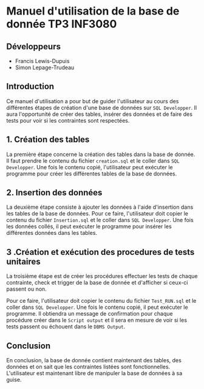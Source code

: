 # Manuel d'utilisation de la base de donnée TP3 INF3080

## Développeurs
- Francis Lewis-Dupuis
- Simon Lepage-Trudeau

## Introduction

Ce manuel d'utilisation a pour but de guider l'utilisateur au cours des
différentes étapes de création d'une base de données sur `SQL Developper`.
Il aura l'opportunité de créer des tables, insérer des données et de faire
des tests pour voir si les contraintes sont respectées.

## 1. Création des tables

La première étape concerne la création des tables dans la base de donnée. Il 
faut prendre le contenu du fichier `creation.sql` et le coller dans 
`SQL Developper`. Une fois le contenu copié, l'utilisateur peut exécuter le
programme pour créer les différentes tables de la base de données.

## 2. Insertion des données

La deuxième étape consiste à ajouter les données à l'aide d'insertion dans 
les tables de la base de données. Pour ce faire, l'utilisateur doit copier 
le contenu du fichier `Insertion.sql` et le coller dans `SQL Developper`. Une
fois les données collés, il peut exécuter le programme pour insérer les 
différentes données dans les tables.

## 3 .Création et exécution des procedures de tests unitaires

La troisième étape est de créer les procédures effectuer les tests de chaque 
contrainte, check et trigger de la base de donnée et d'afficher si ceux-ci
passent ou non.

Pour ce faire, l'utilisateur doit copier le contenu du fichier `Test_RUN.sql`
et le coller dans `SQL Developper`. Une fois le contenu copié, il peut
exécuter le programme. Il obtiendra un message de confirmation pour chaque
procédure créer dans le `Script output` et il sera en mesure de voir si les
tests passent ou échouent dans le `DBMS Output`.

## Conclusion

En conclusion, la base de donnée contient maintenant des tables, des données
et on sait que les contraintes listées sont fonctionnelles. L'utilisateur est
maintenant libre de manipuler la base de données à sa guise.